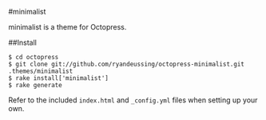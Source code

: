 #minimalist

minimalist is a theme for Octopress.

##Install

	$ cd octopress
	$ git clone git://github.com/ryandeussing/octopress-minimalist.git .themes/minimalist
	$ rake install['minimalist']
	$ rake generate

Refer to the included `index.html` and `_config.yml` files when setting up your own.